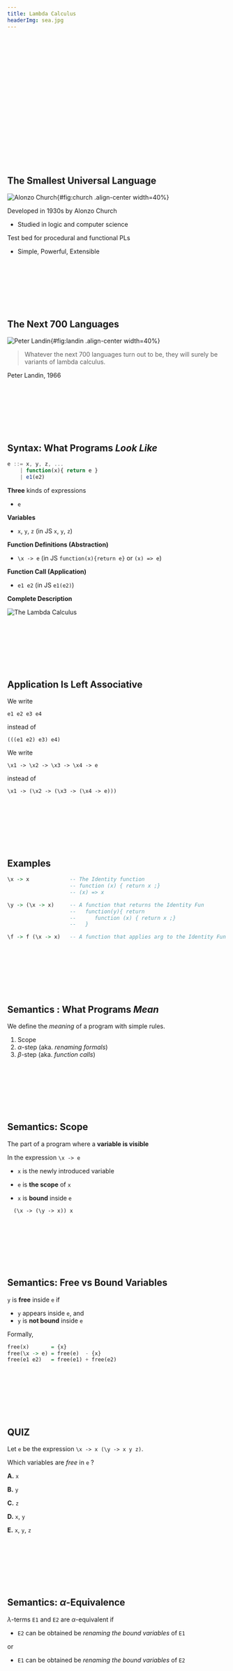 ```yaml
---
title: Lambda Calculus
headerImg: sea.jpg
---
```



<br>
<br>
<br>
<br>
<br>
<br>
<br>
<br>
<br>
<br>
<br>
<br>
<br>
<br>
<br>
<br>
<br>

## The Smallest Universal Language

![Alonzo Church](https://upload.wikimedia.org/wikipedia/en/a/a6/Alonzo_Church.jpg){#fig:church .align-center width=40%}

Developed in 1930s by Alonzo Church

- Studied in logic and computer science

Test bed for procedural and functional PLs

- Simple, Powerful, Extensible


<br>
<br>
<br>
<br>
<br>
<br>

## The Next 700 Languages

![Peter Landin](https://upload.wikimedia.org/wikipedia/en/f/f9/Peter_Landin.png){#fig:landin .align-center width=40%}

> Whatever the next 700 languages
> turn out to be,
> they will surely be
> variants of lambda calculus.

Peter Landin, 1966


<br>
<br>
<br>
<br>
<br>
<br>

## Syntax: What Programs _Look Like_

```javascript
e ::= x, y, z, ...
    | function(x){ return e }
    | e1(e2)

```

**Three** kinds of expressions

- `e`

**Variables**

- `x`, `y`, `z`    (in JS `x`, `y`, `z`)

**Function Definitions (Abstraction)**

- `\x -> e`        (in JS `function(x){return e}` or `(x) => e`)

**Function Call (Application)**

- `e1 e2`          (in JS `e1(e2)`)



**Complete Description**

![The Lambda Calculus](/static/img/lambda-calculus.png)


<br>
<br>
<br>
<br>
<br>
<br>



## Application Is Left Associative

We write

`e1 e2 e3 e4`

instead of

`(((e1 e2) e3) e4)`

We write

`\x1 -> \x2 -> \x3 -> \x4 -> e`

instead of

`\x1 -> (\x2 -> (\x3 -> (\x4 -> e)))`


<br>
<br>
<br>
<br>
<br>
<br>

## Examples

```haskell
\x -> x             -- The Identity function
                    -- function (x) { return x ;}
                    -- (x) => x

\y -> (\x -> x)     -- A function that returns the Identity Fun
                    --   function(y){ return
                    --      function (x) { return x ;}
                    --   }

\f -> f (\x -> x)   -- A function that applies arg to the Identity Fun
```


<br>
<br>
<br>
<br>
<br>
<br>

## Semantics : What Programs _Mean_

We define the _meaning_ of a program with simple rules.

1. Scope
2. $\alpha$-step  (aka. _renaming formals_)
3. $\beta$-step   (aka. _function calls_)



<br>
<br>
<br>
<br>
<br>
<br>

## Semantics: Scope

The part of a program where a **variable is visible**

In the expression `\x -> e`

- `x` is the newly introduced variable

- `e` is **the scope** of `x`

- `x` is **bound** inside `e`


```
  (\x -> (\y -> x)) x
```



<br>
<br>
<br>
<br>
<br>
<br>

## Semantics: Free vs Bound Variables

`y` is **free** inside `e` if

- `y` appears inside `e`, and
- `y` is **not bound** inside `e`

Formally,

```haskell
free(x)       = {x}
free(\x -> e) = free(e)  - {x}
free(e1 e2)   = free(e1) + free(e2)
```


<br>
<br>
<br>
<br>
<br>
<br>

## QUIZ

Let `e` be the expression `\x -> x (\y -> x y z)`.

Which variables are *free* in `e` ?

**A.**  `x`

**B.**  `y`

**C.**  `z`

**D.**  `x`, `y`

**E.**  `x`, `y`, `z`


<br>
<br>
<br>
<br>
<br>
<br>


## Semantics: $\alpha$-Equivalence

$\lambda$-terms `E1` and `E2` are $\alpha$-equivalent if

- `E2` can be obtained be *renaming the bound variables* of `E1`

or

- `E1` can be obtained be *renaming the bound variables* of `E2`


<br>
<br>
<br>
<br>
<br>
<br>

## Semantics: $\alpha$-step

**Example:** The following three terms are $\alpha$-equivalent

```haskell
\x -> x   =a> \y -> y   =a> \z -> z
```

We write `E1 =a> E2` if `E1` is $\alpha$-equivalent to `E2`.  

- We can say `E1` takes an $\alpha$-step to `E2`.


<br>
<br>
<br>
<br>
<br>
<br>

## $\alpha$-step Makes Scope Clear

We often $\alpha$-rename to make **parameter names unique**

For example, instead of

```haskell
    \x -> x (\x -> x) x     -- Yucky scope

=a> \x -> x (\y -> y) x     -- Scope of bindings crystal clear
```


<br>
<br>
<br>
<br>
<br>
<br>


## Semantics: Function Calls

In the $\lambda$-calculus, a "function call" (application) looks like `(x -> E1) E2`


| **Function** | **Argument**  |
|:------------:|:-------------:|
| `\x -> E1`   | `E2`          |


How do we **evaluate** the _function_ with the given _argument_?

1. **Rename** parameters to make them unique
2. **Substitute** all occurrences of `x` in `E1` with `E2`!

If so, we say that

- `(\x -> E1) E2` $\beta$-steps to `E1[x := E2]`

and we can write it as

- `(\x -> E1) E2   =b>   E1[x := E2]`



<br>
<br>
<br>
<br>
<br>
<br>

## Function Calls: $\beta$-step Example

Replace occurrences of parameter `f` with argument

```haskell
(\f -> f (f x)) g        

   =b>     g (g x)
```

No need to rename, bindings already unique


<br>
<br>
<br>
<br>
<br>
<br>

## Normal Forms

An **redex** is a $\lambda$-term of the form

`(\x -> E1) E2`

A $\lambda$-term is in **normal form** if it contains no redexes.


<br>
<br>
<br>
<br>
<br>
<br>

## QUIZ

Is the term `x` in _normal form_ ?

**A.** Yes

**B.** No



<br>
<br>
<br>
<br>
<br>
<br>

## QUIZ

Is the term `(x y)` in _normal form_ ?

**A.** Yes

**B.** No


<br>
<br>
<br>
<br>
<br>
<br>


## QUIZ

Is the term `(\x -> x) y` in _normal form_ ?

**A.** Yes

**B.** No



<br>
<br>
<br>
<br>
<br>
<br>


## QUIZ

Is the term `x (\y -> y)` in _normal form_ ?

**A.** Yes

**B.** No



<br>
<br>
<br>
<br>
<br>
<br>


## Semantics: Evaluation

A $\lambda$-term `E` **reduces/evaluates to a normal form** `E'` if

there is a sequence of steps

```haskell
E =?> E_1 =?> ... =?> EN =?> E'
```

where each `=?>` is

- An $\alpha$-step `=a>` or
- A  $\beta$-step `=b>`.


<br>
<br>
<br>
<br>
<br>
<br>


## Examples of Evaluation

```haskell
(\x -> x) E
  =b> E
```

```haskell
(\f -> f (\x -> x)) (\x -> x)
  =a> (\f -> f (\x -> x)) (\y -> y)
  =b> (\y -> y) (\x -> x)
  =b> (\x -> x)
```


<br>
<br>
<br>
<br>
<br>
<br>

## Non-Terminating Evaluation

```haskell
(\x -> x x) (\y -> y y)
  =b> (\y -> y y) (\y -> y y)
  =a> (\x -> x x) (\y -> y y)
```

Oops, we can write programs that loop back to themselves...

- Self replicating code!


<br>
<br>
<br>
<br>
<br>
<br>

## $\lambda$-Calculus Review

**Super tiny language**

- `E ::= x | \x -> E | (E E)`

**Many [evaluation strategies](http://dl.acm.org/citation.cfm?id=860276)**

- Many steps possible, which to take?
- Call-by-name
- Call-by-value
- Call-by need

**Church Rosser Theorem**

- Regardless of strategy at most *one normal form*
- i.e. Programs can evaluate to a single result.


<br>
<br>
<br>
<br>
<br>
<br>

## $\lambda$-calculus and CSE 130?


> Whatever the next 700 languages
> turn out to be,
> they will surely be
> variants of lambda calculus.

Huh? What was that Landin fellow going on about?


<br>
<br>
<br>
<br>
<br>
<br>

## Programming with the $\lambda$-calculus

*Real languages have lots of features*

- Booleans *done*
- Branches *done*
- Records
- Numbers
- Arithmetic
- Functions (ok, we got those)
- Recursion

Lets see how to _encode_ all of the above
with the $\lambda$-calculus.

**Hidden Motive**

- Free your mind
- Build intuition about **evaluation-by-substitution**


<br>
<br>
<br>
<br>
<br>
<br>

## QUIZ

```haskell
let bar = (\x y -> x)
```

What does `(bar apple orange)` evaluate to?

**A.**  `bar orange`

**B.**  `bar apple`

**C.**  `apple`

**D.**  `orange`

**E.**  `bar`


<br>
<br>
<br>
<br>
<br>
<br>

## $\lambda$-calculus: Booleans

**What can we _do_ with a Boolean?**
- Make a _binary choice_

**How can we encode _choice_ as a function?**
- A Boolean is a function that
- Takes _two_ inputs
- Returns _one of_ them as output

**True and False**

```haskell
let TRUE  = \x y -> x       -- returns FIRST  input
let FALSE = \x y -> y       -- returns SECOND input
```

Here, `let NAME = e` means `NAME` is an _abbreviation_ for `e`

- We don't want to keep _re-typing_ the whole expression out.


<br>
<br>
<br>
<br>
<br>
<br>


## QUIZ

Given

```haskell
let TRUE  = \x y -> x
let FALSE = \x y -> y
```

What does `(TRUE apple orange)` evaluate to?

**A.**  `apple`

**B.**  `orange`

**C.**  None of the above



<br>
<br>
<br>
<br>
<br>
<br>

## $\lambda$-calculus: Branches

A **branch** is a function that takes _three_ inputs

```haskell
let ITE = \b x y -> ...
```

- If `b` evaluates to `TRUE`  return `x`
- If `b` evaluates to `FALSE` return `y`

In other languages like C or JavaScript you would write

```javascript
 b ? x : y
```

How shall we implement `ITE` as a $\lambda$-expression?

```haskell
let ITE   = \b x y -> b x y
```


<br>
<br>
<br>
<br>
<br>
<br>

## Example: Branches

We want

- `if TRUE  then e1 else e2` to evaluate to `e1`

Does it?

```haskell
eval ite_true:
  ITE TRUE e1 e2
  =d> (\b x y -> b    x  y) TRUE e1 e2    -- expand def ITE  
  =b>   (\x y -> TRUE x  y)      e1 e2    -- beta-step
  =b>     (\y -> TRUE e1 y)         e2    -- beta-step
  =b>            TRUE e1 e2               -- expand def TRUE
  =d>     (\x y -> x) e1 e2               -- beta-step
  =b>       (\y -> e1)   e2               -- beta-step
  =b> e1
```


<br>
<br>
<br>
<br>
<br>
<br>

## Example: Branches

Now you try it! We want

- `if FALSE then e1 else e2` to evaluate to `e2`

Can you [fill in the blanks to make it happen?][elsa-ite]


```haskell
eval ite_false:
  ITE FALSE e1 e2

  -- fill the steps in!

  =*> e2  
```


<br>
<br>
<br>
<br>
<br>
<br>

## QUIZ

```
let TRUE  = \p q -> p
let FALSE = \p q -> q
let HAHA  = \b   -> ITE b FALSE TRUE
```

What does `HAHA TRUE` evaluate to?

**A.** `HAHA TRUE`
**B.** `TRUE`
**C.** `FALSE`
**D.** `HAHA`
**E.** `HAHA FALSE`


<br>
<br>
<br>
<br>
<br>
<br>


## Boolean Operators: NOT


We can develop the Boolean operators from **truth tables**

| `b`   | `NOT b` |
|:-----:|:-------:|
| TRUE  | FALSE   |
| FALSE | TRUE    |

We can encode the above as:

```haskell
let NOT = \b -> ITE b FALSE TRUE
```

That is, `HAHA` is actually the [`NOT` operator!][elsa-not]


<br>
<br>
<br>
<br>
<br>
<br>


## Boolean Operators: AND

Similarly, `AND b1 b2` is defined by the truth table

| `b1`   | `b2`   |  `AND b1 b2` |
|:-----:|:-------:|:------------:|
| FALSE | FALSE   |  FALSE       |
| FALSE | TRUE    |  FALSE       |
| TRUE  | FALSE   |  FALSE       |
| TRUE  | TRUE    |  TRUE        |

We can encode the truth table as a function

```haskell
let AND = \b1 b2 -> ITE b1 (ITE b2 TRUE FALSE) FALSE
```

which can be simplified to

```haskell
let AND = \b1 b2 -> b1 b2 FALSE
```

(Can you see why?)


<br>
<br>
<br>
<br>
<br>
<br>


## Boolean Operators: OR

Similarly, `OR b1 b2` is defined by the truth table

| `b1`   | `b2`   |  `AND b1 b2` |
|:-----:|:-------:|:------------:|
| FALSE | FALSE   |  FALSE       |
| FALSE | TRUE    |  TRUE        |
| TRUE  | FALSE   |  TRUE        |
| TRUE  | TRUE    |  TRUE        |

We can encode the truth table as a function

```haskell
let OR = \b1 b2 -> ITE b1 TRUE (ITE b2 TRUE FALSE)
```

which can be simplified to

```haskell
let OR = \b1 b2 -> b1 TRUE b2
```

(Can you see why?)



<br>
<br>
<br>
<br>
<br>
<br>

## $\lambda$-calculus: Records

What can we *do* with **records** ?

1. **Pack two** items into a record.
2. **Get first** item.
3. **Get second** item.


<br>
<br>
<br>
<br>
<br>
<br>

## Records : API

```haskell
(PACK v1 v2)  -- makes a pair out of v1, v2 s.t.

(FST p)       -- returns the first element

(SND p)       -- returns the second element
```

such that

```haskell
FST (PACK v1 v2) = v1

SND (PACK v1 v2) = v2
```


<br>
<br>
<br>
<br>
<br>
<br>

## Records: Implementation

A **create** a record as a **function**

```haskell
let PACK = \v1 v2 -> (\b -> ITE b v1 v2)
```

- Is called with a Boolean `b`
- Returns *first* element if `b` is `TRUE`
- Returns *second* element if `b` is `FALSE`

We **access** a record by **calling** it with `TRUE` or `FALSE`

```haskell
let FST  = \p -> p TRUE   -- call w/ TRUE, get first value

let SND  = \p -> p FALSE  -- call w/ FALSE, get second value
```


<br>
<br>
<br>
<br>
<br>
<br>

## Exercise: Records with 3 values?

How can we implement a record that contains **three** values?

```haskell
let PACK3 = \v1 v2 v3 -> ???

let fst3  = \r -> ???

let snd3  = \r -> ???

let thd3  = \r -> ???
```


<br>
<br>
<br>
<br>
<br>
<br>

## $\lambda$-calculus: Numbers

`n f s` means run `f` on `s` exactly `n` times

```haskell
-- | represent n as  \f x. f (f (f  ...   (f x)
--                         '--- n times ---'

let ONE   = \f x. f x
let TWO   = \f x. f (f x)
let THREE = \f x. f (f (f x))
let FOUR  = \f x. f (f (f (f x)))
```


<br>
<br>
<br>
<br>
<br>
<br>

## QUIZ: Church Numerals

TODO

Which of these is a valid encoding of `ZERO` ?

```haskell
-- A
let ZERO = \f x. x

-- B
let ZERO = \f x. f

-- C
let ZERO = \f x. f x

-- D
let ZERO = \x. x

-- E
-- none of the above!
```


<br>
<br>
<br>
<br>
<br>
<br>

## $\lambda$-calculus: Arithmetic (`IsZero`)

Lets implement a small API for numbers:

```haskell
-- TRUE if n = ZERO and FALSE otherwise
let IsZero = \n -> ...
```

## $\lambda$-calculus: Arithmetic (`Incr`)

```haskell
-- Call `f` on `x` one more time than `n` does
let Incr   = \n -> (\f x -> ... )
```

An example!

```haskell
eval incr_one :
  Incr ONE
  =d> (\n f x -> f (n f x)) ONE
  =b> \f x -> f (ONE f x)
  =*> \f x -> f (f x)
  =d> TWO

eval incr_two :
  Incr TWO
  =d> (\n f x -> f (n f x)) TWO
  =b> \f x -> f (TWO f x)
  =*> \f x -> f (f (f x))
  =d> THREE
```

## QUIZ

How shall we implement `PLUS`?

```haskell
--  Call `f` on `x` exactly `n + m` times
let Plus = \n m -> ???  

eval plus_zero_zero :
  Plus ZERO ZERO =~> ZERO

eval plus_two_one :
  Plus TWO ONE =~> THREE

eval plus_two_two :
  Plus TWO TWO =~> FOUR
```

**A.**  `let Plus = \n m -> n Incr m`

**B.**  `let Plus = \n m -> Incr n m`

**C.**  `let Plus = \n m -> n m Incr`

**D.**  `let Plus = \n m -> n (m Incr)`

**E.**  `let Plus = \n m -> n (Incr m)`

$\lambda$-calculus: Arithmetic (`Plus`)


```haskell
--  Call `f` on `x` exactly `n + m` times
let Plus = \n m -> ???
```

An example!

```haskell
eval plus_zero_zero :
  Plus ZERO ZERO
  =~> ZERO

eval plus_two_two :
  Plus TWO TWO
  =~> FOUR
```

## QUIZ

How shall we implement `MULT`?

```haskell
--  Call `f` on `x` exactly `n + m` times
let Plus = \n m -> ???  

eval mult_zero_two :
  Mult ZERO TWO =~> ZERO

eval mult_two_one :
  Mult TWO ONE =~> TWO

eval mult_two_three :
  Mult TWO THREE =~> SIX
```

**A.**  `let Mult = \n m -> n Plus m`
**B.**  `let Mult = \n m -> n (Plus m) ZERO`
**C.**  `let Mult = \n m -> n (Plus m ZERO)`
**D.**  `let Mult = \n m -> (n Plus m) ZERO`
**E.**  `let Mult = \n m -> m (Plus n) ZERO`

## $\lambda$-calculus: Arithmetic (`Mult`)

```haskell
--  Call `f` on `x` exactly `n * m` times
let Mult = \n m -> ???

eval mul_two_three :
  mul two three
  =*> six
```


<br>
<br>
<br>
<br>
<br>
<br>

## $\lambda$-calculus: Recursion

The final frontier ...

[elsa-ite]: http://goto.ucsd.edu:8095/index.html#?demo=ite.lc

[elsa-not]: http://goto.ucsd.edu:8095/index.html#?demo=permalink%2F1491005489_149.lc
